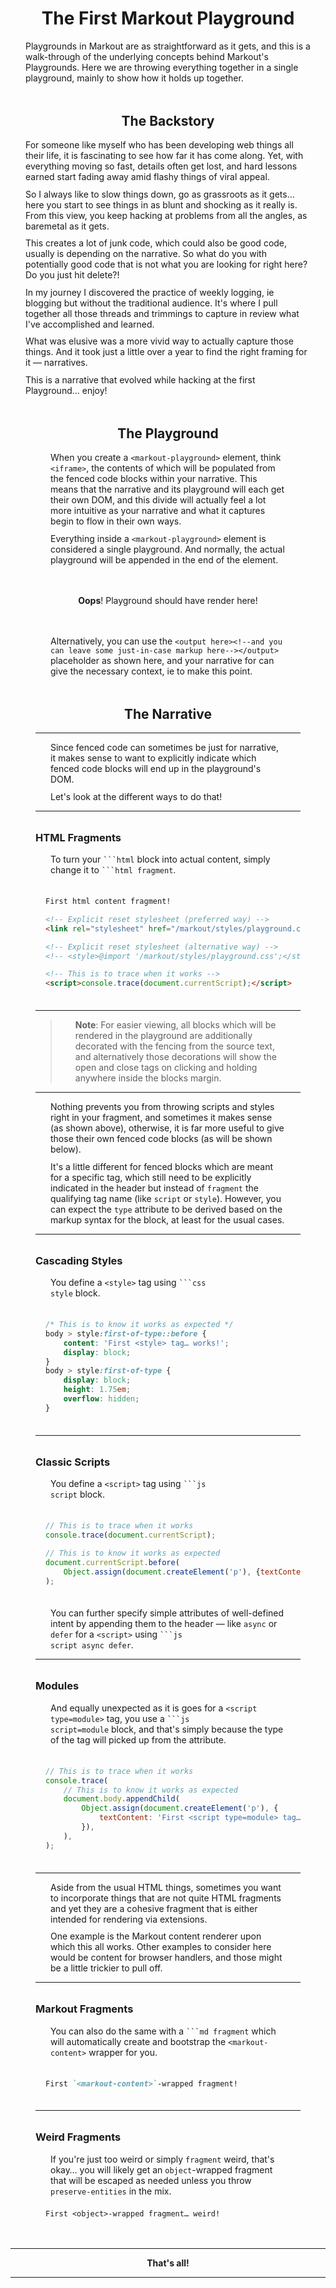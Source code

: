﻿<markout-playground class=primer>

# The First Markout Playground

Playgrounds in Markout are as straightforward as it gets, and this is a walk-through of the underlying concepts behind Markout's Playgrounds. Here we are throwing everything together in a single playground, mainly to show how it holds up together. <!-- Consider [this walk-through](./Playgrounds.md) for more granular examples. -->

<aside><div max-height:=15em overflow-y:=scroll mask-image:="linear-gradient(black 75%, transparent)">

## The Backstory

For someone like myself who has been developing web things all their life, it is fascinating to see how far it has come along. Yet, with everything moving so fast, details often get lost, and hard lessons earned start fading away amid flashy things of viral appeal.

So I always like to slow things down, go as grassroots as it gets… here you start to see things in as blunt and shocking as it really is. From this view, you keep hacking at problems from all the angles, as baremetal as it gets.

This creates a lot of junk code, which could also be good code, usually is depending on the narrative. So what do you with potentially good code that is not what you are looking for right here? Do you just hit delete?!

In my journey I discovered the practice of weekly logging, ie blogging but without the traditional audience. It's where I pull together all those threads and trimmings to capture in review what I've accomplished and learned.

What was elusive was a more vivid way to actually capture those things. And it took just a little over a year to find the right framing for it — narratives.

This is a narrative that evolved while hacking at the first Playground… enjoy!

</div></aside>

<figure>

## The Playground

When you create a `<markout-playground>` element, think `<iframe>`, the contents of which will be populated from the fenced code blocks within your narrative. This means that the narrative and its playground will each get their own DOM, and this divide will actually feel a lot more intuitive as your narrative and what it captures begin to flow in their own ways.

Everything inside a `<markout-playground>` element is considered a single playground. And normally, the actual playground will be appended in the end of the element.

<output here><aside align=center>

**Oops**! Playground should have render here!

</aside></output>

Alternatively, you can use the `<output here><!--and you can leave some just-in-case markup here--></output>` placeholder as shown here, and your narrative for can give the necessary context, ie to make this point.

</figure>

<figure>

## The Narrative

---

Since fenced code can sometimes be just for narrative, it makes sense to want to explicitly indicate which fenced code blocks will end up in the playground's DOM.

Let's look at the different ways to do that!

---

### HTML Fragments

To turn your <code>\`\`\`html</code> block into actual content, simply change it to <code>\`\`\`html fragment</code>.

<!--prettier-ignore-->
```html fragment
First html content fragment!

<!-- Explicit reset stylesheet (preferred way) -->
<link rel="stylesheet" href="/markout/styles/playground.css" />

<!-- Explicit reset stylesheet (alternative way) -->
<!-- <style>@import '/markout/styles/playground.css';</style> -->

<!-- This is to trace when it works -->
<script>console.trace(document.currentScript);</script>
```

---

> **Note**: For easier viewing, all blocks which will be rendered in the playground are additionally decorated with the fencing from the source text, and alternatively those decorations will show the open and close tags on clicking and holding anywhere inside the blocks margin.

---

Nothing prevents you from throwing scripts and styles right in your fragment, and sometimes it makes sense (as shown above), otherwise, it is far more useful to give those their own fenced code blocks (as will be shown below).

It's a little different for fenced blocks which are meant for a specific tag, which still need to be explicitly indicated in the header but instead of `fragment` the qualifying tag name (like `script` or `style`). However, you can expect the `type` attribute to be derived based on the markup syntax for the block, at least for the usual cases.

---

### Cascading Styles

You define a `<style>` tag using <code>\`\`\`css style</code> block.

```css style
/* This is to know it works as expected */
body > style:first-of-type::before {
	content: 'First <style> tag… works!';
	display: block;
}
body > style:first-of-type {
	display: block;
	height: 1.75em;
	overflow: hidden;
}
```

---

### Classic Scripts

You define a `<script>` tag using <code>\`\`\`js script</code> block.

```js script
// This is to trace when it works
console.trace(document.currentScript);

// This is to know it works as expected
document.currentScript.before(
	Object.assign(document.createElement('p'), {textContent: 'First classic <script> tag… works!'}),
);
```

You can further specify simple attributes of well-defined intent by appending them to the header — like `async` or `defer` for a `<script>` using <code>\`\`\`js script async defer</code>.

---

### Modules

And equally unexpected as it is goes for a `<script type=module>` tag, you use a <code>\`\`\`js script=module</code> block, and that's simply because the type of the tag will picked up from the attribute.

```js script=module
// This is to trace when it works
console.trace(
	// This is to know it works as expected
	document.body.appendChild(
		Object.assign(document.createElement('p'), {
			textContent: 'First <script type=module> tag… works!',
		}),
	),
);
```

---

Aside from the usual HTML things, sometimes you want to incorporate things that are not quite HTML fragments and yet they are a cohesive fragment that is either intended for rendering via extensions.

One example is the Markout content renderer upon which this all works. Other examples to consider here would be content for browser handlers, and those might be a little trickier to pull off.

---

### Markout Fragments

You can also do the same with a <code>\`\`\`md fragment</code> which will automatically create and bootstrap the `<markout-content>` wrapper for you.

```md fragment
First `<markout-content>`-wrapped fragment!
```

---

### Weird Fragments

If you're just too weird or simply `fragment` weird, that's okay… you will likely get an `object`-wrapped fragment that will be escaped as needed unless you throw `preserve-entities` in the mix.

```text fragment
First <object>-wrapped fragment… weird!
```

</figure>

---

<center>

**That's all!**

</center>

---

</markout-playground>

<script type=module src="/markout/elements/markout-playground.js"></script>

<style>

	markout-playground.primer h1,
	markout-playground.primer h2 {
		text-align: center;
	}

	markout-playground.primer * + h1,
	markout-playground.primer * + h2,
	markout-playground.primer * + h3,
	markout-playground.primer * + h4 {
		margin-block-start: 2rem;
	}

	markout-playground.primer p {
		margin: 0.75em 1.5rem;
	}

	markout-playground.primer iframe,
	markout-playground.primer pre {
			margin: 1.5em 1.0rem;
			max-width: -webkit-fill-available;
			max-width: -moz-available;
			max-width: fill-available;
	}

	markout-playground.primer aside,
	markout-playground.primer figure {
		margin-block-start: 3rem;
		margin-block-end: 3rem;
	}

	markout-playground.primer details[open] {
		padding-block-end:1em;
	}

	markout-playground.primer hr {
		border-width: 1px;
	}

	@media print {
		* {
			overflow-y: initial !important;
			max-height: initial !important;
			-webkit-mask-image: unset !important;
		}
	}

</style>
